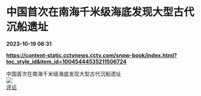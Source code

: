 # 中国首次在南海千米级海底发现大型古代沉船遗址

**2023-10-19 08:31**

**https://content-static.cctvnews.cctv.com/snow-book/index.html?toc_style_id&item_id=10045444535211506724**

中国首次在南海千米级海底发现大型古代沉船遗址  
![](https://img3.chouti.com/CHOUTI_20231019/A879EF835F5F4F82B7218CD2DF6B7D72_W626H626.jpeg)  
[评论](https://m.chouti.com/link/40336183)